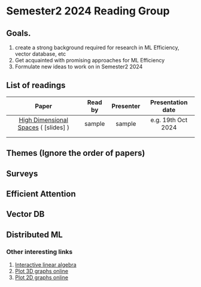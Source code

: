 # Semester2 2024 Reading Group

## Goals. 
  1. create a strong background required for research in ML Efficiency, vector database, etc
  2. Get acquainted with promising approaches for ML Efficiency
  3. Formulate new ideas to work on in Semester2 2024

## List of readings

|        **Paper**        | **Read by** | **Presenter** | **Presentation date** |
|:-----------------------:|:-----------:|:-------------:|:---------------------:|
| [High Dimensional Spaces](https://www.cs.cmu.edu/~venkatg/teaching/CStheory-infoage/chap1-high-dim-space.pdf) ( [slides] ) |     sample     |  sample |      e.g. 19th Oct 2024          |
||||
||||
## Themes (Ignore the order of papers)

## Surveys

## Efficient Attention

## Vector DB

## Distributed ML


### Other interesting links

1. [Interactive linear algebra](https://textbooks.math.gatech.edu/ila/)
2. [Plot 3D graphs online](https://www.geogebra.org/)
3. [Plot 2D graphs online](https://www.desmos.com/calculator)
